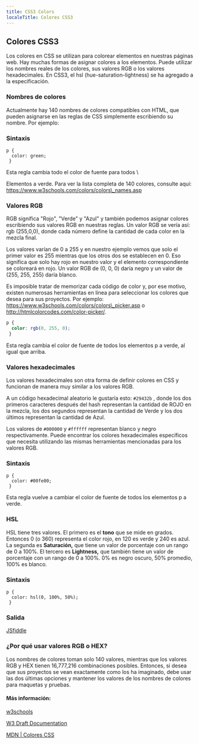 ```yaml
---
title: CSS3 Colors
localeTitle: Colores CSS3
---
```

## Colores CSS3

Los colores en CSS se utilizan para colorear elementos en nuestras páginas web. Hay muchas formas de asignar colores a los elementos. Puede utilizar los nombres reales de los colores, sus valores RGB o los valores hexadecimales. En CSS3, el hsl (hue-saturation-lightness) se ha agregado a la especificación.

### Nombres de colores

Actualmente hay 140 nombres de colores compatibles con HTML, que pueden asignarse en las reglas de CSS simplemente escribiendo su nombre. Por ejemplo:

### Sintaxis
```
p { 
  color: green; 
 } 
```

Esta regla cambia todo el color de fuente para todos \\

Elementos a verde. Para ver la lista completa de 140 colores, consulte aquí: https://www.w3schools.com/colors/colors\_names.asp

### Valores RGB

RGB significa "Rojo", "Verde" y "Azul" y también podemos asignar colores escribiendo sus valores RGB en nuestras reglas. Un valor RGB se vería así: rgb (255,0,0), donde cada número define la cantidad de cada color en la mezcla final.

Los valores varían de 0 a 255 y en nuestro ejemplo vemos que solo el primer valor es 255 mientras que los otros dos se establecen en 0. Eso significa que solo hay rojo en nuestro valor y el elemento correspondiente se coloreará en rojo. Un valor RGB de (0, 0, 0) daría negro y un valor de (255, 255, 255) daría blanco.

Es imposible tratar de memorizar cada código de color y, por ese motivo, existen numerosas herramientas en línea para seleccionar los colores que desea para sus proyectos. Por ejemplo: https://www.w3schools.com/colors/colors\_picker.asp o http://htmlcolorcodes.com/color-picker/.

```css
p { 
  color: rgb(0, 255, 0); 
 } 
```

Esta regla cambia el color de fuente de todos los elementos p a verde, al igual que arriba.

### Valores hexadecimales

Los valores hexadecimales son otra forma de definir colores en CSS y funcionan de manera muy similar a los valores RGB.

A un código hexadecimal aleatorio le gustaría esto: `#29432b` , donde los dos primeros caracteres después del hash representan la cantidad de ROJO en la mezcla, los dos segundos representan la cantidad de Verde y los dos últimos representan la cantidad de Azul.

Los valores de `#000000` y `#ffffff` representan blanco y negro respectivamente. Puede encontrar los colores hexadecimales específicos que necesita utilizando las mismas herramientas mencionadas para los valores RGB.

### Sintaxis
```
p { 
  color: #00fe00; 
 } 
```

Esta regla vuelve a cambiar el color de fuente de todos los elementos p a verde.

### HSL

HSL tiene tres valores. El primero es el **tono** que se mide en grados. Entonces 0 (o 360) representa el color rojo, en 120 es verde y 240 es azul. La segunda es **Saturación,** que tiene un valor de porcentaje con un rango de 0 a 100%. El tercero es **Lightness,** que también tiene un valor de porcentaje con un rango de 0 a 100%. 0% es negro oscuro, 50% promedio, 100% es blanco.

### Sintaxis
```
p { 
  color: hsl(0, 100%, 50%); 
 } 
```

### Salida

[JSfiddle](https://jsfiddle.net/qcw2n145/)

### ¿Por qué usar valores RGB o HEX?

Los nombres de colores toman solo 140 valores, mientras que los valores RGB y HEX tienen 16,777,216 combinaciones posibles. Entonces, si desea que sus proyectos se vean exactamente como los ha imaginado, debe usar las dos últimas opciones y mantener los valores de los nombres de colores para maquetas y pruebas.

#### Más información:

[w3schools](https://www.w3schools.com/colors/default.asp)

[W3 Draft Documentation](https://drafts.csswg.org/css-color-3/#color)

[MDN | Colores CSS](https://developer.mozilla.org/en-US/docs/Web/CSS/color)